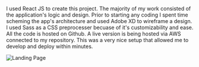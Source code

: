 I used React JS to create this project. The majority of my work
          consisted of the application's logic and design. Prior to starting any
          coding I spent time scheming the app's architecture and used Adobe XD
          to wireframe a design.  I used
          Sass as a CSS preprocesser becuase of it's customizability and ease.
          All the code is hosted on Github. A live version is being hosted via
          AWS connected to my repository. This was a very nice setup that allowed
          me to develop and deploy within minutes.
          
![Landing Page](https://user-images.githubusercontent.com/45345315/73479562-34d01a00-4366-11ea-9a89-c8d259f9d7f1.png)

